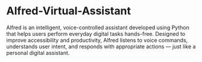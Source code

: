 # Alfred-Virtual-Assistant
Alfred is an intelligent, voice-controlled assistant developed using Python that helps users perform everyday digital tasks hands-free. Designed to improve accessibility and productivity, Alfred listens to voice commands, understands user intent, and responds with appropriate actions — just like a personal digital assistant.

